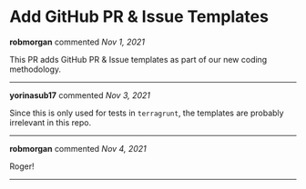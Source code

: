 # Add GitHub PR & Issue Templates

**robmorgan** commented *Nov 1, 2021*

This PR adds GitHub PR & Issue templates as part of our new coding methodology.
<br />
***


**yorinasub17** commented *Nov 3, 2021*

Since this is only used for tests in `terragrunt`, the templates are probably irrelevant in this repo.
***

**robmorgan** commented *Nov 4, 2021*

Roger!
***

